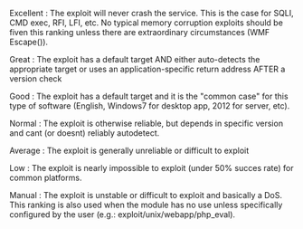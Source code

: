 Excellent : The exploit will never crash the service. This is the case for SQLI, CMD 
exec, RFI, LFI, etc. No typical memory corruption exploits should be fiven this ranking 
unless there are extraordinary circumstances (WMF Escape()).

Great : The exploit has a default target AND either auto-detects the appropriate target 
or uses an application-specific return address AFTER a version check

Good : The exploit has a default target and it is the "common case" for this type of 
software (English, Windows7 for desktop app, 2012 for server, etc).

Normal : The exploit is otherwise reliable, but depends in specific version and cant 
(or doesnt) reliably autodetect.

Average : The exploit is generally unreliable or difficult to exploit

Low : The exploit is nearly impossible to exploit (under 50% succes rate) for common 
platforms.

Manual : The exploit is unstable or difficult to exploit and basically a DoS. This 
ranking is also used when the module has no use unless specifically configured by the 
user (e.g.: exploit/unix/webapp/php_eval).
